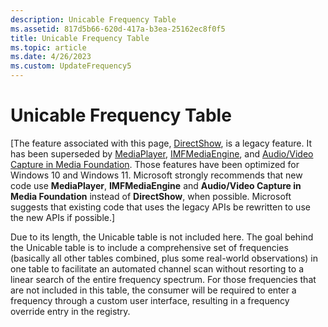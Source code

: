 ```yaml
---
description: Unicable Frequency Table
ms.assetid: 817d5b66-620d-417a-b3ea-25162ec8f0f5
title: Unicable Frequency Table
ms.topic: article
ms.date: 4/26/2023
ms.custom: UpdateFrequency5
---
```


# Unicable Frequency Table

\[The feature associated with this page, [DirectShow](/windows/win32/directshow/directshow), is a legacy feature. It has been superseded by [MediaPlayer](/uwp/api/Windows.Media.Playback.MediaPlayer), [IMFMediaEngine](/windows/win32/api/mfmediaengine/nn-mfmediaengine-imfmediaengine), and [Audio/Video Capture in Media Foundation](windows/win32/medfound/audio-video-capture-in-media-foundation). Those features have been optimized for Windows 10 and Windows 11. Microsoft strongly recommends that new code use **MediaPlayer**, **IMFMediaEngine** and **Audio/Video Capture in Media Foundation** instead of **DirectShow**, when possible. Microsoft suggests that existing code that uses the legacy APIs be rewritten to use the new APIs if possible.\]

Due to its length, the Unicable table is not included here. The goal behind the Unicable table is to include a comprehensive set of frequencies (basically all other tables combined, plus some real-world observations) in one table to facilitate an automated channel scan without resorting to a linear search of the entire frequency spectrum. For those frequencies that are not included in this table, the consumer will be required to enter a frequency through a custom user interface, resulting in a frequency override entry in the registry.

 

 



